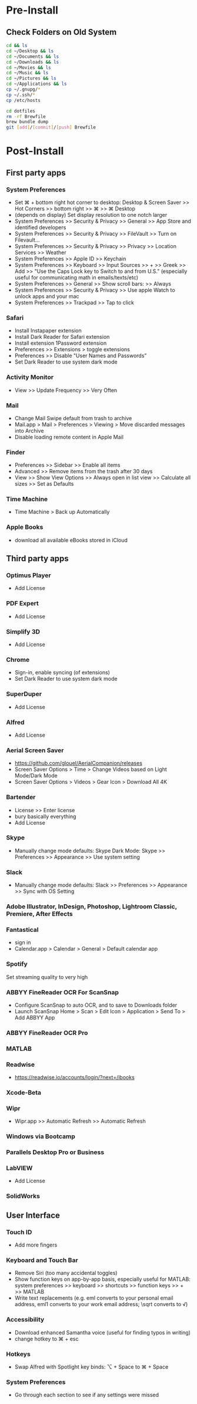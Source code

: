 # Pre-Install
## Check Folders on Old System
```bash
cd && ls
cd ~/Desktop && ls
cd ~/Documents && ls
cd ~/Downloads && ls
cd ~/Movies && ls
cd ~/Music && ls
cd ~/Pictures && ls
cd ~/Applications && ls
cp ~/.gnupg/*
cp ~/.ssh/*
cp /etc/hosts
```

```bash
cd dotfiles
rm -rf Brewfile
brew bundle dump
git [add]/[commit]/[push] Brewfile
```

# Post-Install
## First party apps
### System Preferences
- Set ⌘ + bottom right hot corner to desktop: Desktop & Screen Saver >> Hot Corners >> bottom right >> ⌘ >> ⌘ Desktop
- (depends on display) Set display resolution to one notch larger
- System Preferences >> Security & Privacy >> General >> App Store and identified developers
- System Preferences >> Security & Privacy >> FileVault >> Turn on Filevault...
- System Preferences >> Security & Privacy >> Privacy >> Location Services >> Weather
- System Preferences >> Apple ID >> Keychain
- System Preferences >> Keyboard >> Input Sources >> + >> Greek >> Add >> "Use the Caps Lock key to Switch to and from U.S." (especially useful for communicating math in emails/texts/etc)
- System Preferences >> General >> Show scroll bars: >> Always
- System Preferences >> Security & Privacy >> Use apple Watch to unlock apps and your mac
- System Preferences >> Trackpad >> Tap to click

### Safari

- Install Instapaper extension
- Install Dark Reader for Safari extension
- Install extension 1Password extension
- Preferences >> Extensions > toggle extensions
- Preferences >> Disable "User Names and Passwords”
- Set Dark Reader to use system dark mode

### Activity Monitor
- View >> Update Frequency >> Very Often

### Mail
- Change Mail Swipe default from trash to archive
- Mail.app > Mail > Preferences > Viewing > Move discarded messages into Archive
- Disable loading remote content in Apple Mail

### Finder
- Preferences >> Sidebar >> Enable all items
- Advanced >> Remove items from the trash after 30 days
- View >> Show View Options >> Always open in list view >> Calculate all sizes >> Set as Defaults

### Time Machine
- Time Machine > Back up Automatically

### Apple Books
- download all available eBooks stored in iCloud

## Third party apps
### Optimus Player
- Add License

### PDF Expert
- Add License

### Simplify 3D
- Add License

### Chrome
- Sign-in, enable syncing (of extensions)
- Set Dark Reader to use system dark mode

### SuperDuper
- Add License

### Alfred
- Add License

### Aerial Screen Saver
- https://github.com/glouel/AerialCompanion/releases
- Screen Saver Options > Time > Change Videos based on Light Mode/Dark Mode
- Screen Saver Options > Videos > Gear Icon > Download All 4K

### Bartender

- License >> Enter license
- bury basically everything
- Add License

### Skype

- Manually change mode defaults: Skype Dark Mode: Skype >> Preferences >> Appearance >> Use system setting

### Slack

- Manually change mode defaults: Slack >> Preferences >> Appearance >> Sync with OS Setting

### Adobe Illustrator, InDesign, Photoshop, Lightroom Classic, Premiere, After Effects
### Fantastical
- sign in
- Calendar.app > Calendar > General > Default calendar app

### Spotify
Set streaming quality to very high

### ABBYY FineReader OCR For ScanSnap
- Configure ScanSnap to auto OCR, and to save to Downloads folder
- Launch ScanSnap Home > Scan > Edit Icon > Application > Send To > Add ABBYY App

### ABBYY FineReader OCR Pro
### MATLAB
### Readwise
- https://readwise.io/accounts/login/?next=/ibooks

### Xcode-Beta

### Wipr
- Wipr.app >> Automatic Refresh >> Automatic Refresh

### Windows via Bootcamp
### Parallels Desktop Pro or Business
### LabVIEW
- Add License

### SolidWorks

## User Interface
### Touch ID
- Add more fingers

### Keyboard and Touch Bar
- Remove Siri (too many accidental toggles)
- Show function keys on app-by-app basis, especially useful for MATLAB: system preferences >> keyboard >> shortcuts >> function keys >> + >> MATLAB
- Write text replacements (e.g. eml converts to your personal email address, eml1 converts to your work email address; \sqrt converts to √)

### Accessibility
- Download enhanced Samantha voice (useful for finding typos in writing)
- change hotkey to ⌘ + esc

### Hotkeys
- Swap Alfred with Spotlight key binds: ⌥ + Space to ⌘ + Space

### System Preferences
- Go through each section to see if any settings were missed